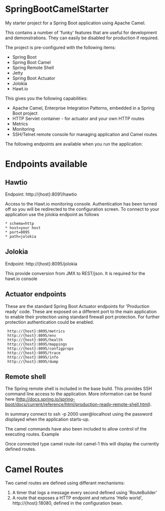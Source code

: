 # SpringBootCamelStarter

My starter project for a Spring Boot application using Apache Camel.

This contains a number of 'funky' features that are useful for development and demonstrations.  They can easily be disabled for production if required.

The project is pre-configured with the following items:
* Spring Boot
* Spring Boot Camel
* Spring Remote Shell
* Jetty
* Spring Boot Actuator
* Jolokia
* Hawt.io

This gives you the following capabilities:
* Apache Camel, Enterprise Integration Patterns, embedded in a Spring Boot project
* HTTP Servlet container - for actuator and your own HTTP routes
* Metrics
* Monitoring
* SSH/Telnet remote console for managing application and Camel routes

The following endpoints are available when you run the application:

# Endpoints available

## Hawtio

Endpoint: http://{host}:8091/hawtio

Access to the Hawt.io monitoring console.  Authentication has been turned off so you will be redirected to the configuration screen.  To connect to your application use the jolokia endpoint as follows
```
* schema=http
* host=your host
* port=8095
* path=jolokia
```
## Jolokia

Endpoint: http://{host}:8095/jolokia

This provide conversion from JMX to REST/json. It is required for the hawt.io console

## Actuator endpoints

These are the standard Spring Boot Actuator endpoints for 'Production ready' code.  These are exposed on a different port to the main application to enable their protection using standard firewall port protection.  For further protection authentication could be enabled.

```
 http://{host}:8095/metrics
 http://{host}:8095/env
 http://{host}:8095/health
 http://{host}:8095/mappings
 http://{host}:8095/configprops
 http://{host}:8095/trace
 http://{host}:8095/info
 http://{host}:8095/dump
```

## Remote shell

The Spring remote shell is included in the base build. This provides SSH command line access to the application. More information can be found here (http://docs.spring.io/spring-boot/docs/current/reference/html/production-ready-remote-shell.html).

In summary connect to ssh -p 2000 user@localhost using the password displayed when the application starts-up.

The camel commands have also been included to allow control of the executing routes.
Example

Once connected type camel route-list camel-1 this will display the currently defined routes.

# Camel Routes

Two camel routes are  defined using differant mechanisms:

 1. A timer that logs a message every second defined using 'RouteBuilder'
 2. A route that exposes a HTTP endpoint and returns 'Hello world', http://{host}:18080, defined in the configuration bean.

